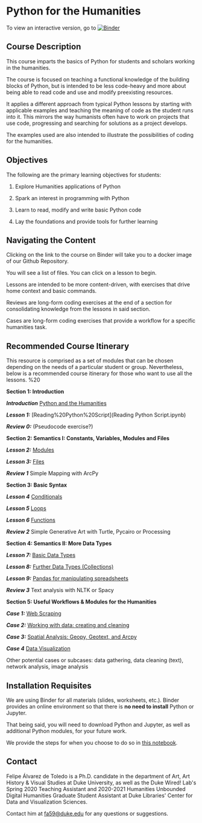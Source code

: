 # Python for the Humanities

To view an interactive version, go to [![Binder](https://mybinder.org/badge_logo.svg)](https://mybinder.org/v2/gh/FelipeAdeT/PythonforHumanities/master)

## Course Description

This course imparts the basics of Python for students and scholars working in the humanities. 

The course is focused on teaching a functional knowledge of the building blocks of Python, but is intended to be less code-heavy and more about being able to read code and use and modify preexisting resources. 

It applies a different approach from typical Python lessons by starting with applicable examples and teaching the meaning of code as the student runs into it. This mirrors the way humanists often have to work on projects that use code, progressing and searching for solutions as a project develops.

The examples used are also intended to illustrate the possibilities of coding for the humanities.

## Objectives

The following are the primary learning objectives for students:

1. Explore Humanities applications of Python

1. Spark an interest in programming with Python

1. Learn to read, modify and write basic Python code

1. Lay the foundations and provide tools for further learning 

## Navigating the Content

Clicking on the link to the course on Binder will take you to a docker image of our Github Repository. 

You will see a list of files. You can click on a lesson to begin. 

Lessons are intended to be more content-driven, with exercises that drive home context and basic commands.

Reviews are long-form coding exercises at the end of a section for consolidating knowledge from the lessons in said section.

Cases are long-form coding exercises that provide a workflow for a specific humanities task.


## Recommended Course Itinerary

This resource is comprised as a set of modules that can be chosen depending on the needs of a particular student or group. Nevertheless, below is a recommended course itinerary for those who want to use all the lessons. %20

**Section 1: Introduction**

***Introduction*** [Python and the Humanities](Python%20and%20the%20Humanities.ipynb)

***Lesson 1:*** [Reading%20Python%20Script](Reading Python Script.ipynb)

***Review 0:*** (Pseudocode exercise?)

**Section 2: Semantics I: Constants, Variables, Modules and Files**

***Lesson 2:*** [Modules](Modules.ipynb)

***Lesson 3:*** [Files](Files.ipynb)

***Review 1*** Simple Mapping with ArcPy

**Section 3: Basic Syntax**

***Lesson 4*** [Conditionals](Conditionals.ipynb)

***Lesson 5*** [Loops](Loops.ipynb)

***Lesson 6*** [Functions](Functions.ipynb)

***Review 2*** Simple Generative Art with Turtle, Pycairo or Processing

**Section 4: Semantics II: More Data Types**

***Lesson 7:*** [Basic Data Types](Basic%20Data%20Types.ipynb)

***Lesson 8:*** [Further Data Types (Collections)](Further%20Data%20Types%20(Collections).ipynb)

***Lesson 9:*** [Pandas for manipulating spreadsheets](Pandas.ipynb)

***Review 3*** Text analysis with NLTK or Spacy

**Section 5: Useful Workflows & Modules for the Humanities**

***Case 1:*** [Web Scraping]()

***Case 2:*** [Working with data: creating and cleaning]()

***Case 3:*** [Spatial Analysis: Geopy, Geotext, and Arcpy]()

***Case 4*** [Data Visualization]()

Other potential cases or subcases: data gathering, data cleaning (text), network analysis, image analysis

## Installation Requisites

We are using Binder for all materials (slides, worksheets, etc.). Binder provides an online environment so that there is **no need to install** Python or Jupyter.

That being said, you will need to download Python and Jupyter, as well as additional Python modules, for your future work. 

We provide the steps for when you choose to do so in [this notebook](Python,%20Jupyter%20and%20Packages%20Installation.ipynb).

## Contact

Felipe Álvarez de Toledo is a Ph.D. candidate in the department of Art, Art History & Visual Studies at Duke University, as well as the Duke Wired! Lab's Spring 2020 Teaching Assistant and 2020-2021 Humanities Unbounded Digital Humanities Graduate Student Assistant at Duke Libraries' Center for Data and Visualization Sciences.

Contact him at fa59@duke.edu for any questions or suggestions.
